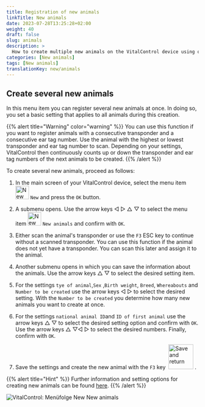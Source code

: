 ```yaml
---
title: Registration of new animals
linkTitle: New animals
date: 2023-07-28T13:25:28+02:00
weight: 40
draft: false
slug: animals
description: >
  How to create multiple new animals on the VitalControl device using one single action.
categories: [New animals]
tags: [New animals]
translationKey: new/animals
---
```

## Create several new animals

In this menu item you can register several new animals at once. In doing so, you set a basic setting that applies to all animals during this creation.

{{% alert title="Warning" color="warning" %}}
You can use this function if you want to register animals with a consecutive transponder and a consecutive ear tag number. Use the animal with the highest or lowest transponder and ear tag number to scan. Depending on your settings, VitalControl then continuously counts up or down the transponder and ear tag numbers of the next animals to be created.
{{% /alert %}}

To create several new animals, proceed as follows:

1. In the main screen of your VitalControl device, select the menu item <img src="/icons/new-animal.svg" width="35" align="bottom" alt="New animal" /> `New` and press the `OK` button.

2. A submenu opens. Use the arrow keys ◁ ▷ △ ▽ to select the menu item <img src="/icons/neueTiere.svg" width="35" align="bottom" alt="New animals" /> `New animals` and confirm with `OK`.

3. Either scan the animal's transponder or use the `F3` ESC key to continue without a scanned transponder. You can use this function if the animal does not yet have a transponder. You can scan this later and assign it to the animal.

4. Another submenu opens in which you can save the information about the animals. Use the arrow keys △ ▽ to select the desired setting item.

5. For the settings `tye of animal`,`Sex` ,`Birth weight`, `Breed`, `Whereabouts` and `Number to be created` use the arrow keys ◁ ▷ to select the desired setting. With the `Number to be created` you determine how many new animals you want to create at once.

6. For the settings `national animal ID`and `ID of first animal` use the arrow keys △ ▽ to select the desired setting option and confirm with `OK`. Use the arrow keys △ ▽◁ ▷ to select the desired numbers. Finally, confirm with `OK`.

7. Save the settings and create the new animal with the `F3` key &nbsp;<img src="/icons/footer/save_exit.svg" width="65" align="bottom" alt="Save and return" />&nbsp;.

{{% alert title="Hint" %}}
Further information and setting options for creating new animals can be found [here](../../settings/animal-registration/).
{{% /alert %}}

   ![VitalControl: Menüfolge New New animals](../images/newanimals.png "Create new animals")
